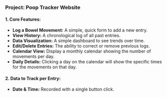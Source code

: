 ### **Project: Poop Tracker Website**

#### **1. Core Features:**
*   **Log a Bowel Movement:** A simple, quick form to add a new entry.
*   **View History:** A chronological log of all past entries.
*   **Data Visualization:** A simple dashboard to see trends over time.
*   **Edit/Delete Entries:** The ability to correct or remove previous logs.
*   **Calendar View:** Display a monthly calendar showing the number of movements per day.
*   **Daily Details:** Clicking a day on the calendar will show the specific times for the movements on that day.

#### **2. Data to Track per Entry:**
*   **Date & Time:** Recorded with a single button click.
